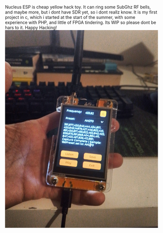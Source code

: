 Nucleus ESP is cheap yellow hack toy.
It can ring some SubGhz RF bells, and maybe more, but i dont have SDR yet, so i dont reallz know.
It is my first project in c, which i started at the start of the summer, with some experience with PHP, and little of FPGA tindering. Its WIP so please dont be hars to it.
Happy Hacking!
<img src="https://github.com/GthiN89/NucleusESP32/blob/main/images/IMG_20240924_193407_DRO.jpg">
